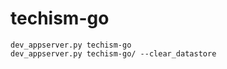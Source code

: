 techism-go
==========


    dev_appserver.py techism-go
    dev_appserver.py techism-go/ --clear_datastore
